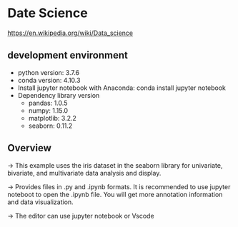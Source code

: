 # Date Science
https://en.wikipedia.org/wiki/Data_science

## development environment

- python version: 3.7.6
- conda version: 4.10.3 
- Install jupyter notebook with Anaconda: conda install jupyter notebook
- Dependency library version
    - pandas: 1.0.5
    - numpy: 1.15.0
    - matplotlib: 3.2.2
    - seaborn: 0.11.2

## Overview

-> This example uses the iris dataset in the seaborn library for univariate, bivariate, and multivariate data analysis and display.

-> Provides files in .py and .ipynb formats. It is recommended to use jupyter noteboot to open the .ipynb file. You will get more annotation information and data visualization.

-> The editor can use jupyter notebook or Vscode